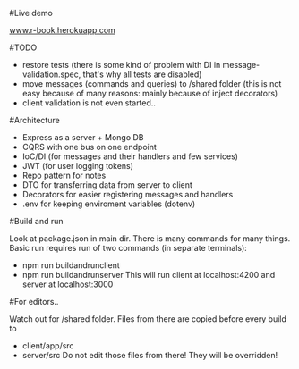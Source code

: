 #Live demo

www.r-book.herokuapp.com

#TODO

- restore tests (there is some kind of problem with DI in message-validation.spec, that's why all tests are disabled)
- move messages (commands and queries) to /shared folder (this is not easy because of many reasons: mainly because of inject decorators)
- client validation is not even started..

#Architecture

- Express as a server + Mongo DB
- CQRS with one bus on one endpoint
- IoC/DI (for messages and their handlers and few services)
- JWT (for user logging tokens)
- Repo pattern for notes
- DTO for transferring data from server to client
- Decorators for easier registering messages and handlers
- .env for keeping enviroment variables (dotenv)

#Build and run

Look at package.json in main dir. There is many commands for many things.
Basic run requires run of two commands (in separate terminals):
- npm run buildandrunclient
- npm run buildandrunserver
This will run client at localhost:4200 and server at localhost:3000

#For editors..

Watch out for /shared folder. Files from there are copied before every build to 
- client/app/src
- server/src
Do not edit those files from there! They will be overridden!

